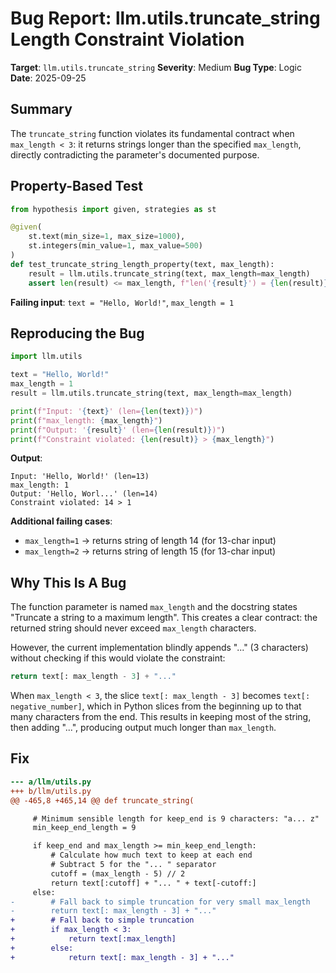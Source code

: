 # Bug Report: llm.utils.truncate_string Length Constraint Violation

**Target**: `llm.utils.truncate_string`
**Severity**: Medium
**Bug Type**: Logic
**Date**: 2025-09-25

## Summary

The `truncate_string` function violates its fundamental contract when `max_length < 3`: it returns strings longer than the specified `max_length`, directly contradicting the parameter's documented purpose.

## Property-Based Test

```python
from hypothesis import given, strategies as st

@given(
    st.text(min_size=1, max_size=1000),
    st.integers(min_value=1, max_value=500)
)
def test_truncate_string_length_property(text, max_length):
    result = llm.utils.truncate_string(text, max_length=max_length)
    assert len(result) <= max_length, f"len('{result}') = {len(result)} > max_length={max_length}"
```

**Failing input**: `text = "Hello, World!"`, `max_length = 1`

## Reproducing the Bug

```python
import llm.utils

text = "Hello, World!"
max_length = 1
result = llm.utils.truncate_string(text, max_length=max_length)

print(f"Input: '{text}' (len={len(text)})")
print(f"max_length: {max_length}")
print(f"Output: '{result}' (len={len(result)})")
print(f"Constraint violated: {len(result)} > {max_length}")
```

**Output**:
```
Input: 'Hello, World!' (len=13)
max_length: 1
Output: 'Hello, Worl...' (len=14)
Constraint violated: 14 > 1
```

**Additional failing cases**:
- `max_length=1` → returns string of length 14 (for 13-char input)
- `max_length=2` → returns string of length 15 (for 13-char input)

## Why This Is A Bug

The function parameter is named `max_length` and the docstring states "Truncate a string to a maximum length". This creates a clear contract: the returned string should never exceed `max_length` characters.

However, the current implementation blindly appends "..." (3 characters) without checking if this would violate the constraint:

```python
return text[: max_length - 3] + "..."
```

When `max_length < 3`, the slice `text[: max_length - 3]` becomes `text[: negative_number]`, which in Python slices from the beginning up to that many characters from the end. This results in keeping most of the string, then adding "...", producing output much longer than `max_length`.

## Fix

```diff
--- a/llm/utils.py
+++ b/llm/utils.py
@@ -465,8 +465,14 @@ def truncate_string(

     # Minimum sensible length for keep_end is 9 characters: "a... z"
     min_keep_end_length = 9

     if keep_end and max_length >= min_keep_end_length:
         # Calculate how much text to keep at each end
         # Subtract 5 for the "... " separator
         cutoff = (max_length - 5) // 2
         return text[:cutoff] + "... " + text[-cutoff:]
     else:
-        # Fall back to simple truncation for very small max_length
-        return text[: max_length - 3] + "..."
+        # Fall back to simple truncation
+        if max_length < 3:
+            return text[:max_length]
+        else:
+            return text[: max_length - 3] + "..."
```